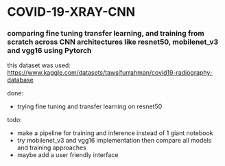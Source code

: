 # COVID-19-XRAY-CNN

### comparing fine tuning transfer learning, and training from scratch across CNN architectures like resnet50, mobilenet_v3 and vgg16 using Pytorch

this dataset was used:
https://www.kaggle.com/datasets/tawsifurrahman/covid19-radiography-database

done:
- trying fine tuning and transfer learning on resnet50

todo:
- make a pipeline for training and inference instead of 1 giant notebook
- try mobilenet_v3 and vgg16 implementation then compare all models and training approaches
- maybe add a user friendly interface
